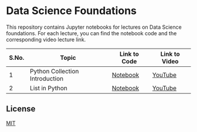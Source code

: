 # Data Science Foundations

This repository contains Jupyter notebooks for lectures on Data Science foundations. For each lecture, you can find the notebook code and the corresponding video lecture link.

| S.No. | Topic | Link to Code | Link to Video |
|-------|-------|--------------|---------------|
| 1     | Python Collection Introduction | [Notebook](./a_python_collections.ipynb)| [YouTube](https://www.youtube.com/watch?v=sample-link1) |
| 2     | List in Python | [Notebook](./path-to-your-notebook2.ipynb) | [YouTube](https://www.youtube.com/watch?v=sample-link2) |


## License

[MIT](./LICENSE)

